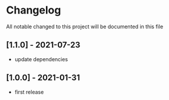 # Changelog
All notable changed to this project will be documented in this file

## [1.1.0] - 2021-07-23
- update dependencies

## [1.0.0] - 2021-01-31
- first release